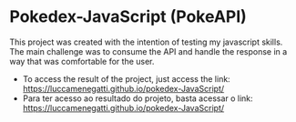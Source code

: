 # Pokedex-JavaScript (PokeAPI)
This project was created with the intention of testing my javascript skills. The main challenge was to consume the API and handle the response in a way that was comfortable for the user.

- To access the result of the project, just access the link: https://luccamenegatti.github.io/pokedex-JavaScript/
- Para ter acesso ao resultado do projeto, basta acessar o link: https://luccamenegatti.github.io/pokedex-JavaScript/
